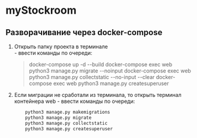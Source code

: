 # myStockroom

## Разворачивание через docker-compose
  1. Открыть папку проекта в терминале  
    - ввести команды по очереди:
        > docker-compose up -d --build
        > docker-compose exec web python3 manage.py migrate --noinput
        > docker-compose exec web python3 manage.py collectstatic --no-input --clear
        > docker-compose exec web python3 manage.py createsuperuser
  
  2. Если миграции не сработали из терминала, то открыть терминал контейнера web
    - ввести команды по очереди:
      ```python
          python3 manage.py makemigrations
          python3 manage.py migrate
          python3 manage.py collectstatic
          python3 manage.py createsuperuser
      ```

<!--      
Develop
  docker-compose down -v
  docker-compose up -d --build
  docker-compose exec web python manage.py migrate --noinput
  docker-compose exec web python manage.py collectstatic --no-input --clear


Production
  docker-compose -f docker-compose.prod.yml down -v
  docker-compose -f docker-compose.prod.yml up -d --build
  docker-compose -f docker-compose.prod.yml exec web python manage.py migrate --noinput
  docker-compose -f docker-compose.prod.yml exec web python manage.py collectstatic --no-input --clear
  docker-compose -f docker-compose.prod.yml exec web python manage.py createsuperuser



  next
    python3 manage.py makemigrations
    python3 manage.py migrate
    python3 manage.py collectstatic
    python3 manage.py createsuperuser
  
  test
    python3 manage.py test
-->
    